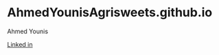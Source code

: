 # AhmedYounisAgrisweets.github.io

Ahmed Younis

[Linked in](http://linkedin.com/in/ahmed-younis-485891268)

